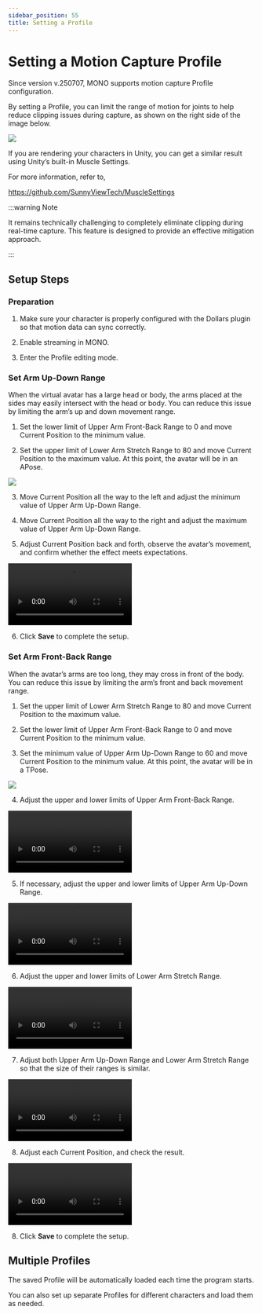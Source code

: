 ```yaml
---
sidebar_position: 55
title: Setting a Profile
---
```


# Setting a Motion Capture Profile

Since version v.250707, MONO supports motion capture Profile configuration.

By setting a Profile, you can limit the range of motion for joints to help reduce clipping issues during capture, as shown on the right side of the image below.

![](../img/2025_07_07_18_22_1.jpg)

If you are rendering your characters in Unity, you can get a similar result using Unity’s built-in Muscle Settings.

For more information, refer to,

https://github.com/SunnyViewTech/MuscleSettings

:::warning Note

It remains technically challenging to completely eliminate clipping during real-time capture. This feature is designed to provide an effective mitigation approach.

:::

## Setup Steps

### Preparation

1. Make sure your character is properly configured with the Dollars plugin so that motion data can sync correctly.

2. Enable streaming in MONO.

3. Enter the Profile editing mode.

### Set Arm Up-Down Range

When the virtual avatar has a large head or body, the arms placed at the sides may easily intersect with the head or body. You can reduce this issue by limiting the arm’s up and down movement range.

1. Set the lower limit of Upper Arm Front-Back Range to 0 and move Current Position to the minimum value.

2. Set the upper limit of Lower Arm Stretch Range to 80 and move Current Position to the maximum value. At this point, the avatar will be in an APose.

![](../img/2025-09-23.jpg)

3. Move Current Position all the way to the left and adjust the minimum value of Upper Arm Up-Down Range.

4. Move Current Position all the way to the right and adjust the maximum value of Upper Arm Up-Down Range.

5. Adjust Current Position back and forth, observe the avatar’s movement, and confirm whether the effect meets expectations.

<video controls width="50%">
  <source src="/2025-09-23 19-37-54-638_1.mp4"/>
</video>

6. Click **Save** to complete the setup.

### Set Arm Front-Back Range

When the avatar’s arms are too long, they may cross in front of the body. You can reduce this issue by limiting the arm’s front and back movement range.

1. Set the upper limit of Lower Arm Stretch Range to 80 and move Current Position to the maximum value.

2. Set the lower limit of Upper Arm Front-Back Range to 0 and move Current Position to the minimum value.

3. Set the minimum value of Upper Arm Up-Down Range to 60 and move Current Position to the minimum value. At this point, the avatar will be in a TPose.

![](../img/2025-09-23_19-58-49-339.jpg)

4. Adjust the upper and lower limits of Upper Arm Front-Back Range.

<video controls width="50%">
  <source src="/2025-09-23 19-58-49-339_1.mp4"/>
</video>

5. If necessary, adjust the upper and lower limits of Upper Arm Up-Down Range.

<video controls width="50%">
  <source src="/2025-09-23 19-58-49-339_2.mp4"/>
</video>

6. Adjust the upper and lower limits of Lower Arm Stretch Range.

<video controls width="50%">
  <source src="/2025-09-23 19-58-49-339_3.mp4"/>
</video>

7. Adjust both Upper Arm Up-Down Range and Lower Arm Stretch Range so that the size of their ranges is similar.

<video controls width="50%">
  <source src="/2025-09-23 19-58-49-339_4.mp4"/>
</video>

8. Adjust each Current Position, and check the result.

<video controls width="50%">
  <source src="/2025-09-23 19-58-49-339_5.mp4"/>
</video>

8. Click **Save** to complete the setup.

## Multiple Profiles

The saved Profile will be automatically loaded each time the program starts.

You can also set up separate Profiles for different characters and load them as needed.